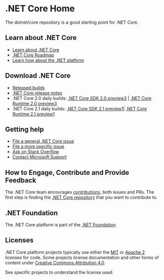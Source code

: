 ﻿# .NET Core Home

The dotnet/core repository is a good starting point for .NET Core. 

## Learn about .NET Core 

- [Learn about .NET Core](https://docs.microsoft.com/dotnet/core)
- [.NET Core Roadmap](https://github.com/dotnet/core/blob/master/roadmap.md)
- [Learn how about the .NET platform](https://docs.microsoft.com/dotnet/standard/)

## Download .NET Core

- [Released builds](https://github.com/dotnet/core/blob/master/release-notes/download-archive.md)
- [.NET Core release notes](https://github.com/dotnet/core/blob/master/release-notes/README.md)
- .NET Core 2.0 daily builds: [.NET Core SDK 2.0 preview3](https://github.com/dotnet/cli/blob/release/2.0.0/README.md#installers-and-binaries) | [.NET Core Runtime 2.0 preview3](https://github.com/dotnet/core-setup/blob/release/2.0.0/README.md)
- .NET Core 2.1 daily builds:  [.NET Core SDK 2.1 preview1](https://github.com/dotnet/cli/blob/master/README.md#installers-and-binaries)| [.NET Core Runtime 2.1 preview1](https://github.com/dotnet/core-setup/blob/master/README.md#daily-builds)

## Getting help

- [File a general .NET Core issue](https://github.com/dotnet/core/issues)
- [File a more specific issue](Documentation/core-repos.md)
- [Ask on Stack Overflow](https://stackoverflow.com/questions/ask)
- [Contact Microsoft Support](https://support.microsoft.com/contactus/)

## How to Engage, Contribute and Provide Feedback

The .NET Core team encourages [contributions](https://github.com/dotnet/coreclr/blob/master/Documentation/project-docs/contributing.md), both issues and PRs. The first step is finding the [.NET Core repository](Documentation/core-repos.md) that you want to contribute to.

## .NET Foundation

The .NET Core platform is part of the [.NET Foundation](http://www.dotnetfoundation.org).

## Licenses

.NET Core platform projects typically use either the [MIT](LICENSE.TXT) or
[Apache 2](http://www.apache.org/licenses/LICENSE-2.0) licenses for code.
Some projects license documentation and other forms of content under
[Creative Commons Attribution 4.0](http://creativecommons.org/licenses/by/4.0/).

See specific projects to understand the license used.
